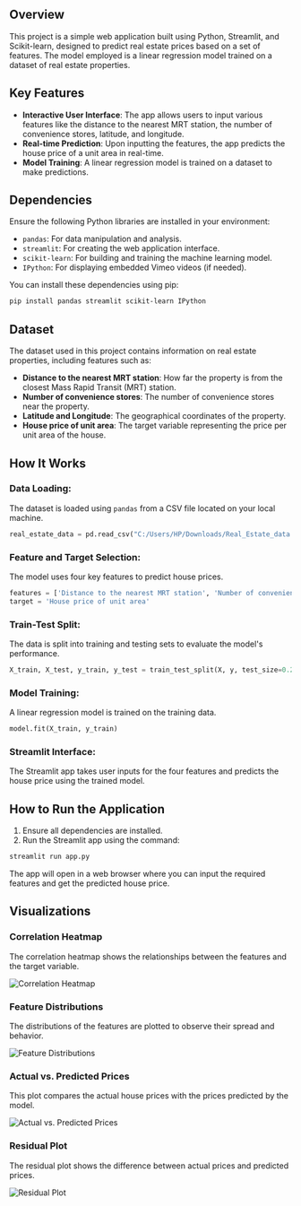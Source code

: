 ## Overview
This project is a simple web application built using Python, Streamlit, and Scikit-learn, designed to predict real estate prices based on a set of features. The model employed is a linear regression model trained on a dataset of real estate properties.

## Key Features
- **Interactive User Interface**: The app allows users to input various features like the distance to the nearest MRT station, the number of convenience stores, latitude, and longitude.
- **Real-time Prediction**: Upon inputting the features, the app predicts the house price of a unit area in real-time.
- **Model Training**: A linear regression model is trained on a dataset to make predictions.

## Dependencies
Ensure the following Python libraries are installed in your environment:

- `pandas`: For data manipulation and analysis.
- `streamlit`: For creating the web application interface.
- `scikit-learn`: For building and training the machine learning model.
- `IPython`: For displaying embedded Vimeo videos (if needed).

You can install these dependencies using pip:

```bash
pip install pandas streamlit scikit-learn IPython
```

## Dataset
The dataset used in this project contains information on real estate properties, including features such as:

- **Distance to the nearest MRT station**: How far the property is from the closest Mass Rapid Transit (MRT) station.
- **Number of convenience stores**: The number of convenience stores near the property.
- **Latitude and Longitude**: The geographical coordinates of the property.
- **House price of unit area**: The target variable representing the price per unit area of the house.

## How It Works

### Data Loading:
The dataset is loaded using `pandas` from a CSV file located on your local machine.

```python
real_estate_data = pd.read_csv("C:/Users/HP/Downloads/Real_Estate_data.csv")
```

### Feature and Target Selection:
The model uses four key features to predict house prices.

```python
features = ['Distance to the nearest MRT station', 'Number of convenience stores', 'Latitude', 'Longitude']
target = 'House price of unit area'
```

### Train-Test Split:
The data is split into training and testing sets to evaluate the model's performance.

```python
X_train, X_test, y_train, y_test = train_test_split(X, y, test_size=0.2, random_state=42)
```

### Model Training:
A linear regression model is trained on the training data.

```python
model.fit(X_train, y_train)
```

### Streamlit Interface:
The Streamlit app takes user inputs for the four features and predicts the house price using the trained model.

## How to Run the Application
1. Ensure all dependencies are installed.
2. Run the Streamlit app using the command:

```bash
streamlit run app.py
```

The app will open in a web browser where you can input the required features and get the predicted house price.


## Visualizations

### Correlation Heatmap
The correlation heatmap shows the relationships between the features and the target variable.

![Correlation Heatmap]([path_to_your_repository/correlation_heatmap.png](https://github.com/Lidy-dev/Real-Estate-Price-Prediction/blob/main/ActualVSPredicted.png))

### Feature Distributions
The distributions of the features are plotted to observe their spread and behavior.

![Feature Distributions](path_to_your_repository/feature_distributions.png)

### Actual vs. Predicted Prices
This plot compares the actual house prices with the prices predicted by the model.

![Actual vs. Predicted Prices](path_to_your_repository/actual_vs_predicted.png)

### Residual Plot
The residual plot shows the difference between actual prices and predicted prices.

![Residual Plot](path_to_your_repository/residual_plot.png)

